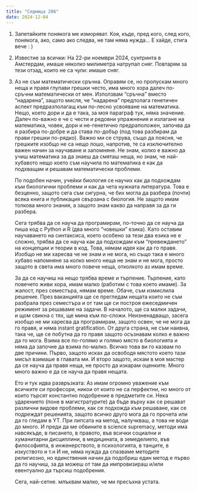 ```yaml
---
title: "Седмица 206"
date: 2024-12-04
---
```


1. Запетайките понякога ме изморяват. Коя, къде, пред кого, след кого, понякога, ако, само ако следва, не там няма нужда… Е хайде, стига вече : )

2. Известие за всички: 
На 22-ри ноември 2024, сунтринта в Амстердам, имаше няколко милиметра натрупал сняг. Повтарям за тези отзад, които не са чули: имаше сняг.  

3. Аз не съм математически сръчна. Оправям се, но пропускам много неща и правя глупави грешки често, има много хора далеч по-сръчни математически от мен. Използвам “сръчна” вместо “надарена”, защото мисля, че “надарена” предполага генетичен аспект предразполагащ към по-лесно усвояване на математика. Нещо, което дори и да е така, за моя параграф тук, няма значение. Далеч по-важно е че с чести и редовни упражнения и излагане на математика, човек, дори и не-генетично предраположен, започва да я разбира по-добре и да става по-добър (под това разбирам да прави грешки по-рядко). Важно ми се струва, също да поясня, че грешките изобщо не са нещо лошо, напротив, те са изключително важен начин за научаване и запомняне. Не знам, колко е важно да учиш математика за да знаеш да смяташ неща, но знам, че най-хубавото нещо което съм научила по математика е как да подхващам и решавам математически проблеми.

   По подобен начин, учейки биология се научих как да подхождам към биологични проблеми и как да чета нужната литература. Това е безценно, защото сега съм сигурна, че бих могла да разбера (почти) всяка книга и публикация свързана с биология. Не защото имам толкова много знания, а защото знам какво да направя за да ги разбера.
   
   Сега трябва да се науча да програмирам, по-точно да се науча да пиша код с Python и R (два много “човешки” езика). Като оставим научаването на синтаксиса, което особено за тези два езика не е сложно, трябва да се науча как да подхождам към “превеждането” на концепции и теории в код. Това, нямам идея как да го правя. Изобщо не ми харесва че не знам и не мога, но също така е много хубаво напомняне за колко много неща не знам и не мога, просто защото в света има много повече неща, отколкото аз имам време.
   
   За да се научиш на нещо трябва време и търпение. Търпение, като повечето живи хора, имам малко (работим с това което имаме). За жалост, през семестъра, нямам време. Обаче, съм измислила решение. През ваканцията ще се прегледам нещата които не съм разбрала през семестъра и от там ще си построя ежеседмичен режимент за решаваме на задачи. В началото, ще са малки задачи, и щом свикна с тях, ще мина към по-сложи. Неизненадващо, засега изобщо не ми харесва да програмирам, защото освен, че не мога да го правя, и няма instant gratification. От друга страна, не съм наивна, така че, ще се побутна да го правя защото осъзнавам колко е важно да го мога. Взима все по-голямо и голямо място в биологията и няма да започне да взима по-малко. 
Всичко това ви го казвам по две причини. Първо, защото исках да освободя мястото което тази мисъл взимаше в главата ми. И второ защото, искам в моя мастер да се науча да правя неща, не просто да изкарам оценките. Много много важно е да се науча да правя нещата.

   Ето и тук идва развръзката: Аз имам огромно уважение към всичките си професори, никои от които не са перфектни, но много от които търсят константно подобрение в предметите си. Нека ударението (поне в магистратурите) да бъде върху как се решават различни видове проблеми, как се подхожда към решаване, как се подреждат решенията, защото всичко друго мога да го прочета или да го гледам в YT. При липсата на метод, налучкваш, а това не води до много. 
И преди да ме обвините в science supremacy, методи има навсякъде, в писането, в правото, във всички социални и хуманитарни дисциплини, в медицината, в земеделието, във философията, в инженерството, в психологията, в танците, в изкуството и т.н
И не, няма нужда да спазваме методите религиозно, но единствения начин да подобриш един метод е първо да го научиш, за да можеш от там да импровизираш и/или евентуално да търсиш подобрения. 

   Сега, най-сетне. млъквам малко, че ми пресъхна устата. 





<script src="https://utteranc.es/client.js"
        repo="wiseblondie/brum-thoughts-chain"
        issue-term="pathname"
        theme="github-light"
        crossorigin="anonymous"
        async>
</script>
